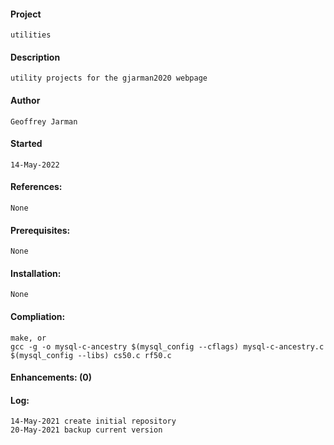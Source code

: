 #### Project
    utilities
#### Description
    utility projects for the gjarman2020 webpage
#### Author
    Geoffrey Jarman
#### Started
    14-May-2022
#### References:
    None
#### Prerequisites:
    None
#### Installation:
    None
#### Compliation:
    make, or
    gcc -g -o mysql-c-ancestry $(mysql_config --cflags) mysql-c-ancestry.c $(mysql_config --libs) cs50.c rf50.c
#### Enhancements: (0)
#### Log:
    14-May-2021 create initial repository
    20-May-2021 backup current version
